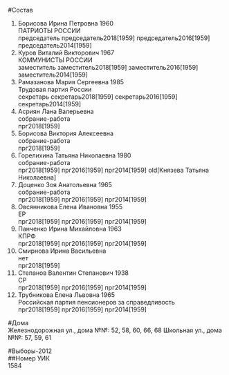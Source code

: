 #Состав  
1. Борисова Ирина Петровна 1960  
    ПАТРИОТЫ РОССИИ  
    председатель председатель2018[1959] председатель2016[1959] председатель2014[1959]  
2. Куров Виталий Викторович 1967  
    КОММУНИСТЫ РОССИИ  
    заместитель заместитель2018[1959] заместитель2016[1959] заместитель2014[1959]  
3. Рамазанова Мария Сергеевна 1985  
    Трудовая партия России  
    секретарь секретарь2018[1959] секретарь2016[1959] секретарь2014[1959]  
4. Асриян Лана Валерьевна  
    собрание-работа  
    прг2018[1959]  
5. Борисова Виктория Алексеевна  
    собрание-работа  
    прг2018[1959]  
6. Горелихина Татьяна Николаевна 1980  
    собрание-работа  
    прг2018[1959] прг2016[1959] прг2014[1959] old[Князева Татьяна Николаевна]  
7. Доценко Зоя Анатольевна 1965  
    собрание-работа  
    прг2018[1959] прг2016[1959] прг2014[1959]  
8. Овсянникова Елена Ивановна 1955  
    ЕР  
    прг2018[1959] прг2016[1959] прг2014[1959]  
9. Панченко Ирина Михайловна 1963  
    КПРФ  
    прг2018[1959] прг2016[1959] прг2014[1959]  
10. Смирнова Ирина Васильевна  
    нет  
    прг2018[1959]  
11. Степанов Валентин Степанович 1938  
    СР  
    прг2018[1959] прг2016[1959] прг2014[1959]  
12. Трубникова Елена Львовна 1965  
    Российская партия пенсионеров за справедливость  
    прг2018[1959] прг2016[1959] прг2014[1959]  

#Дома  
Железнодорожная ул., дома №№: 52, 58, 60, 66, 68 Школьная ул., дома №№: 57, 59, 61  
  
#Выборы-2012  
##Номер УИК  
1584  
